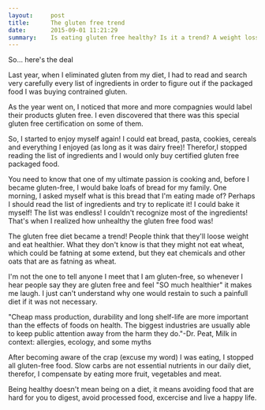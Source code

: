 ```yaml
---
layout:     post
title:      The gluten free trend
date:       2015-09-01 11:21:29
summary:    Is eating gluten free healthy? Is it a trend? A weight loss diet? An intolerance? 
---
```

So... here's the deal

Last year, when I eliminated gluten from my diet, I had to read and search very carefully every list of ingredients in order to figure out if the packaged food I was buying contrained gluten.

As the year went on, I noticed that more and more compagnies would label their products gluten free. I even discovered that there was this special gluten free certification on some of them. 

So, I started to enjoy myself again! I could eat bread, pasta, cookies, cereals and everything I enjoyed (as long as it was dairy free)! Therefor,I stopped reading the list of ingredients and I would only buy certified gluten free packaged food.

You need to know that one of my ultimate passion is cooking and, before I became gluten-free, I would bake loafs of bread for my family. 
One morning, I asked myself what is this bread that I'm eating made of? Perhaps I should read the list of ingredients and try to replicate it! I could bake it myself!
The list was endless! I couldn't recognize most of the ingredients! That's when I realized how unhealthy the gluten free food was! 

The gluten free diet became a trend! People think that they'll loose weight and eat healthier. What they don't know is that they might not eat wheat, which could be fatning at some extend, but they eat chemicals and other oats that are as fatning as wheat.

I'm not the one to tell anyone I meet that I am gluten-free, so whenever I hear people say they are gluten free and feel "SO much healthier" it makes me laugh. I just can't understand why one would restain to such a painfull diet if it was not necessary. 

"Cheap mass production, durability and long shelf-life are more important than the effects of foods on health. The biggest industries are usually able to keep public attention away from the harm they do."-Dr. Peat, Milk in context: allergies, ecology, and some myths

After becoming aware of the crap (excuse my word) I was eating, I stopped all gluten-free food. Slow carbs are not essential nutrients in our daily diet, therefor, I compensate by eating more fruit, vegetables and meat.

Being healthy doesn't mean being on a diet, it means avoiding food that are hard for you to digest, avoid processed food, excercise and live a happy life. 

